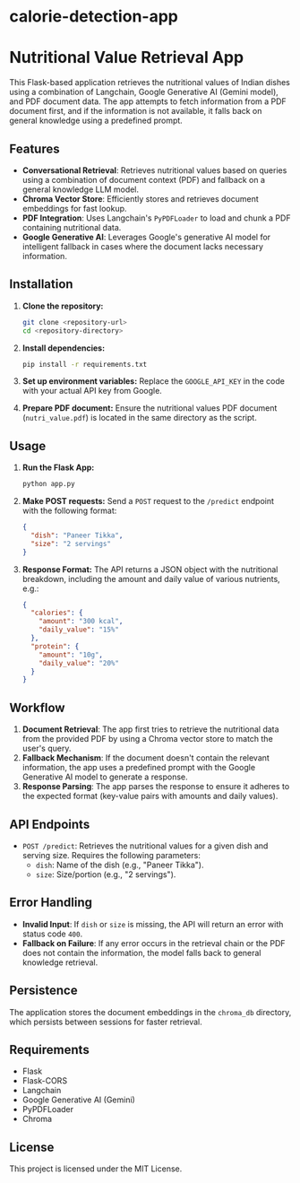 # calorie-detection-app

# Nutritional Value Retrieval App

This Flask-based application retrieves the nutritional values of Indian dishes using a combination of Langchain, Google Generative AI (Gemini model), and PDF document data. The app attempts to fetch information from a PDF document first, and if the information is not available, it falls back on general knowledge using a predefined prompt.

## Features

- **Conversational Retrieval**: Retrieves nutritional values based on queries using a combination of document context (PDF) and fallback on a general knowledge LLM model.
- **Chroma Vector Store**: Efficiently stores and retrieves document embeddings for fast lookup.
- **PDF Integration**: Uses Langchain's `PyPDFLoader` to load and chunk a PDF containing nutritional data.
- **Google Generative AI**: Leverages Google's generative AI model for intelligent fallback in cases where the document lacks necessary information.

## Installation

1. **Clone the repository:**

   ```bash
   git clone <repository-url>
   cd <repository-directory>
   ```

2. **Install dependencies:**

   ```bash
   pip install -r requirements.txt
   ```

3. **Set up environment variables:**
   Replace the `GOOGLE_API_KEY` in the code with your actual API key from Google.

4. **Prepare PDF document:**
   Ensure the nutritional values PDF document (`nutri_value.pdf`) is located in the same directory as the script.

## Usage

1. **Run the Flask App:**

   ```bash
   python app.py
   ```

2. **Make POST requests:**
   Send a `POST` request to the `/predict` endpoint with the following format:

   ```json
   {
     "dish": "Paneer Tikka",
     "size": "2 servings"
   }
   ```

3. **Response Format:**
   The API returns a JSON object with the nutritional breakdown, including the amount and daily value of various nutrients, e.g.:

   ```json
   {
     "calories": {
       "amount": "300 kcal",
       "daily_value": "15%"
     },
     "protein": {
       "amount": "10g",
       "daily_value": "20%"
     }
   }
   ```

## Workflow

1. **Document Retrieval**: The app first tries to retrieve the nutritional data from the provided PDF by using a Chroma vector store to match the user's query.
2. **Fallback Mechanism**: If the document doesn't contain the relevant information, the app uses a predefined prompt with the Google Generative AI model to generate a response.
3. **Response Parsing**: The app parses the response to ensure it adheres to the expected format (key-value pairs with amounts and daily values).

## API Endpoints

- `POST /predict`: Retrieves the nutritional values for a given dish and serving size. Requires the following parameters:
  - `dish`: Name of the dish (e.g., "Paneer Tikka").
  - `size`: Size/portion (e.g., "2 servings").

## Error Handling

- **Invalid Input**: If `dish` or `size` is missing, the API will return an error with status code `400`.
- **Fallback on Failure**: If any error occurs in the retrieval chain or the PDF does not contain the information, the model falls back to general knowledge retrieval.

## Persistence

The application stores the document embeddings in the `chroma_db` directory, which persists between sessions for faster retrieval.

## Requirements

- Flask
- Flask-CORS
- Langchain
- Google Generative AI (Gemini)
- PyPDFLoader
- Chroma

## License

This project is licensed under the MIT License.
